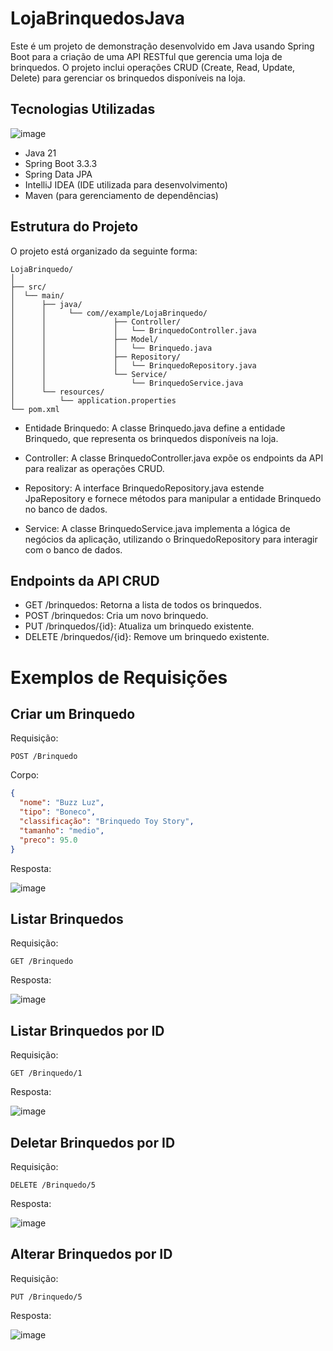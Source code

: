 # LojaBrinquedosJava

Este é um projeto de demonstração desenvolvido em Java usando Spring Boot para a criação de uma API RESTful que gerencia uma loja de brinquedos. O projeto inclui operações CRUD (Create, Read, Update, Delete) para gerenciar os brinquedos disponíveis na loja.

## Tecnologias Utilizadas
![image](https://github.com/user-attachments/assets/fece59a3-c156-40fb-a3ad-65455a42d0c3)
- Java 21
- Spring Boot 3.3.3
- Spring Data JPA
- IntelliJ IDEA (IDE utilizada para desenvolvimento)
- Maven (para gerenciamento de dependências)

## Estrutura do Projeto
O projeto está organizado da seguinte forma:
```
LojaBrinquedo/
│
├── src/
│  └── main/
│      ├── java/
│      │     └── com//example/LojaBrinquedo/
│      │               ├── Controller/
│      │               │   └── BrinquedoController.java
│      │               ├── Model/
│      │               │   └── Brinquedo.java
│      │               ├── Repository/
│      │               │   └── BrinquedoRepository.java
│      │               └── Service/
│      │                   └── BrinquedoService.java
│      └── resources/
│          └── application.properties
└── pom.xml
```

- Entidade Brinquedo:
A classe Brinquedo.java define a entidade Brinquedo, que representa os brinquedos disponíveis na loja.

- Controller:
A classe BrinquedoController.java expõe os endpoints da API para realizar as operações CRUD.

- Repository:
A interface BrinquedoRepository.java estende JpaRepository e fornece métodos para manipular a entidade Brinquedo no banco de dados.

- Service:
A classe BrinquedoService.java implementa a lógica de negócios da aplicação, utilizando o BrinquedoRepository para interagir com o banco de dados.

## Endpoints da API CRUD

- GET /brinquedos: Retorna a lista de todos os brinquedos.
- POST /brinquedos: Cria um novo brinquedo.
- PUT /brinquedos/{id}: Atualiza um brinquedo existente.
- DELETE /brinquedos/{id}: Remove um brinquedo existente.

# Exemplos de Requisições
## Criar um Brinquedo
  
Requisição:

```http 
POST /Brinquedo
```

Corpo:

```json 
{
  "nome": "Buzz Luz",
  "tipo": "Boneco",
  "classificação": "Brinquedo Toy Story",
  "tamanho": "medio",
  "preco": 95.0
}
```

Resposta:

![image](https://github.com/user-attachments/assets/bfba0769-b69b-4621-a737-cd12eb632195)


## Listar Brinquedos
  
Requisição:

```http
GET /Brinquedo
```

Resposta:

![image](https://github.com/user-attachments/assets/458915f1-e1d5-4baf-89b7-794cd80040eb)


## Listar Brinquedos por ID
  
Requisição:

```http
GET /Brinquedo/1
```

Resposta:

![image](https://github.com/user-attachments/assets/51e85bb0-f08c-4464-9755-23ca9a874d31)


## Deletar Brinquedos por ID

Requisição:

```http
DELETE /Brinquedo/5
```

Resposta:

![image](https://github.com/user-attachments/assets/d2471831-12f6-4746-8f3f-1be63d80cbfe)

## Alterar Brinquedos por ID

Requisição:

```http
PUT /Brinquedo/5
```

Resposta:

![image](https://github.com/user-attachments/assets/f32eb9bc-918c-42d1-a8e8-2346bb0cb204)

